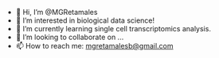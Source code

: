 - 👋 Hi, I’m @MGRetamales
- 👀 I’m interested in biological data science! 
- 🌱 I’m currently learning single cell transcriptomics analysis. 
- 💞️ I’m looking to collaborate on ...
- 📫 How to reach me: mgretamalesb@gmail.com 

<!---
MGRetamales/MGRetamales is a ✨ special ✨ repository because its `README.md` (this file) appears on your GitHub profile.
You can click the Preview link to take a look at your changes.
--->
